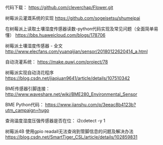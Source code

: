 代码下载：
https://github.com/cleverchap/Flower.git

树莓派云灌溉系统的实现
https://github.com/sogeisetsu/shumeipai

在树莓派上读取土壤湿度传感器读数-python代码实现及常见问题（全面简单易懂）
https://bbs.huaweicloud.com/blogs/178706

树莓派土壤湿度传感器 - 全文
http://www.elecfans.com/yuanqijian/sensor/20180122620414_a.html

自动浇灌系统：
https://make.quwj.com/project/78

树莓派实现自动浇花程序
https://blog.csdn.net/jiaojuan9641/article/details/107510342

BME传感器引脚连接：
http://www.waveshare.net/wiki/BME280_Environmental_Sensor

BME Python代码：
https://www.jianshu.com/p/3eeac8b4123b?utm_campaign=hugo

查询温度湿度压强传感器是否在位：
i2cdetect -y 1

树莓派4B 使用gpio readall无法查询到管脚信息的问题及解决办法
https://blog.csdn.net/SmartTiger_CSL/article/details/102859831